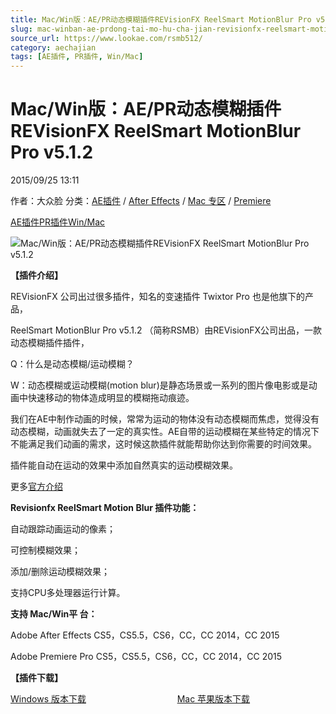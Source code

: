 ```yaml
---
title: Mac/Win版：AE/PR动态模糊插件REVisionFX ReelSmart MotionBlur Pro v5.1.2
slug: mac-winban-ae-prdong-tai-mo-hu-cha-jian-revisionfx-reelsmart-motionblur-pro-v5-1-2
source_url: https://www.lookae.com/rsmb512/
category: aechajian
tags: [AE插件, PR插件, Win/Mac]
---
```

# Mac/Win版：AE/PR动态模糊插件REVisionFX ReelSmart MotionBlur Pro v5.1.2

2015/09/25 13:11

作者：大众脸
分类：[AE插件](https://www.lookae.com/after-effects/aechajian/) / [After Effects](https://www.lookae.com/after-effects/) / [Mac 专区](https://www.lookae.com/mac-osx/) / [Premiere](https://www.lookae.com/qitarjcj/premierezy/)

[AE插件](https://www.lookae.com/tag/ae%e6%8f%92%e4%bb%b6/)[PR插件](https://www.lookae.com/tag/pr%e6%8f%92%e4%bb%b6/)[Win/Mac](https://www.lookae.com/tag/winmac/)

![Mac/Win版：AE/PR动态模糊插件REVisionFX ReelSmart MotionBlur Pro v5.1.2](https://www.lookae.com/wp-content/uploads/2013/11/AE-REFXBlur.jpg "Mac/Win版：AE/PR动态模糊插件REVisionFX ReelSmart MotionBlur Pro v5.1.2-LookAE.com")

**【插件介绍】**

REVisionFX 公司出过很多插件，知名的变速插件 Twixtor Pro 也是他旗下的产品，

ReelSmart MotionBlur Pro v5.1.2 （简称RSMB）由REVisionFX公司出品，一款动态模糊插件插件，

Q：什么是动态模糊/运动模糊？

W：动态模糊或运动模糊(motion blur)是静态场景或一系列的图片像电影或是动画中快速移动的物体造成明显的模糊拖动痕迹。

我们在AE中制作动画的时候，常常为运动的物体没有动态模糊而焦虑，觉得没有动态模糊，动画就失去了一定的真实性。AE自带的运动模糊在某些特定的情况下不能满足我们动画的需求，这时候这款插件就能帮助你达到你需要的时间效果。

插件能自动在运动的效果中添加自然真实的运动模糊效果。

更多[官方介绍](http://www.revisionfx.com/products/rsmb/)

**Revisionfx ReelSmart Motion Blur 插件功能：**

自动跟踪动画运动的像素；

可控制模糊效果；

添加/删除运动模糊效果；

支持CPU多处理器运行计算。

**支持 Mac/Win平 台：**

Adobe After Effects CS5，CS5.5，CS6，CC，CC 2014，CC 2015

Adobe Premiere Pro CS5，CS5.5，CS6，CC，CC 2014，CC 2015

**【插件下载】**

[Windows 版本下载](https://www.400gb.com/file/119975855)                                     [Mac 苹果版本下载](https://www.400gb.com/file/119972957)
